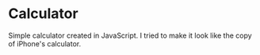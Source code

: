 # Calculator

Simple calculator created in JavaScript. I tried to make it look like the copy of iPhone's calculator.
